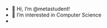 - 👋 Hi, I’m @metastudent!
- 👀 I’m interested in Computer Science
- 
<!---
metastudent/metastudent is a ✨ special ✨ repository because its `README.md` (this file) appears on your GitHub profile.
You can click the Preview link to take a look at your changes.
--->
